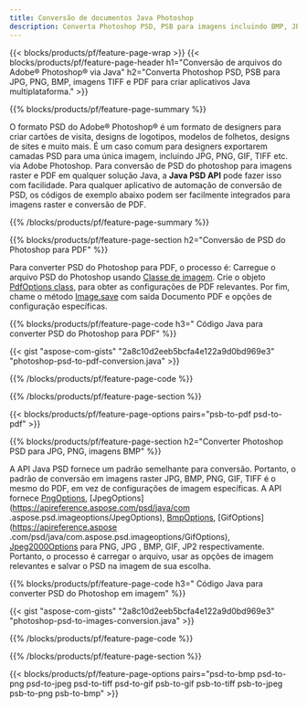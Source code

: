 ```yaml
---
title: Conversão de documentos Java Photoshop
description: Converta Photoshop PSD, PSB para imagens incluindo BMP, JPG, PNG, TIFF e PDF via biblioteca Java.
---
```


{{< blocks/products/pf/feature-page-wrap >}}
{{< blocks/products/pf/feature-page-header h1="Conversão de arquivos do Adobe® Photoshop® via Java" h2="Converta Photoshop PSD, PSB para JPG, PNG, BMP, imagens TIFF e PDF para criar aplicativos Java multiplataforma." >}}

{{% blocks/products/pf/feature-page-summary %}}

O formato PSD do Adobe® Photoshop® é um formato de designers para criar cartões de visita, designs de logotipos, modelos de folhetos, designs de sites e muito mais. É um caso comum para designers exportarem camadas PSD para uma única imagem, incluindo JPG, PNG, GIF, TIFF etc. via Adobe Photoshop. Para conversão de PSD do photoshop para imagens raster e PDF em qualquer solução Java, a **Java PSD API** pode fazer isso com facilidade. Para qualquer aplicativo de automação de conversão de PSD, os códigos de exemplo abaixo podem ser facilmente integrados para imagens raster e conversão de PDF.

{{% /blocks/products/pf/feature-page-summary  %}}

{{% blocks/products/pf/feature-page-section  h2="Conversão de PSD do Photoshop para PDF" %}}

Para converter PSD do Photoshop para PDF, o processo é: Carregue o arquivo PSD do Photoshop usando [Classe de imagem](https://apireference.aspose.com/psd/java/com.aspose.psd/Image). Crie o objeto [PdfOptions class](https://apireference.aspose.com/psd/java/com.aspose.psd.imageoptions/PdfOptions), para obter as configurações de PDF relevantes. Por fim, chame o método [Image.save](https://apireference.aspose.com/psd/java/com.aspose.psd/Image#save-java.lang.String-com.aspose.psd.ImageOptionsBase-) com saída Documento PDF e opções de configuração específicas.

{{% blocks/products/pf/feature-page-code h3=" Código Java para converter PSD do Photoshop para PDF" %}}

{{< gist "aspose-com-gists" "2a8c10d2eeb5bcfa4e122a9d0bd969e3" "photoshop-psd-to-pdf-conversion.java" >}}

{{% /blocks/products/pf/feature-page-code  %}}

{{% /blocks/products/pf/feature-page-section %}}

{{< blocks/products/pf/feature-page-options pairs="psb-to-pdf psd-to-pdf" >}}

{{% blocks/products/pf/feature-page-section  h2="Converter Photoshop PSD para JPG, PNG, imagens BMP" %}}

A API Java PSD fornece um padrão semelhante para conversão. Portanto, o padrão de conversão em imagens raster JPG, BMP, PNG, GIF, TIFF é o mesmo do PDF, em vez de configurações de imagem específicas. A API fornece [PngOptions](https://apireference.aspose.com/psd/java/com.aspose.psd.imageoptions/PngOptions), [JpegOptions](https://apireference.aspose.com/psd/java/com .aspose.psd.imageoptions/JpegOptions), [BmpOptions](https://apireference.aspose.com/psd/java/com.aspose.psd.imageoptions/BmpOptions), [GifOptions](https://apireference.aspose .com/psd/java/com.aspose.psd.imageoptions/GifOptions), [Jpeg2000Options](https://apireference.aspose.com/psd/java/com.aspose.psd.imageoptions/Jpeg2000Options) para PNG, JPG , BMP, GIF, JP2 respectivamente. Portanto, o processo é carregar o arquivo, usar as opções de imagem relevantes e salvar o PSD na imagem de sua escolha.

{{% blocks/products/pf/feature-page-code h3=" Código Java para converter PSD do Photoshop em imagem" %}}

{{< gist "aspose-com-gists" "2a8c10d2eeb5bcfa4e122a9d0bd969e3" "photoshop-psd-to-images-conversion.java" >}}

{{% /blocks/products/pf/feature-page-code  %}}

{{% /blocks/products/pf/feature-page-section %}}

{{< blocks/products/pf/feature-page-options pairs="psd-to-bmp psd-to-png psd-to-jpeg psd-to-tiff psd-to-gif psb-to-gif psb-to-tiff psb-to-jpeg psb-to-png psb-to-bmp" >}}
